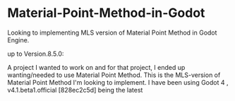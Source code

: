 # Material-Point-Method-in-Godot

Looking to implementing MLS version of Material Point Method in Godot Engine.

up to Version.8.5.0:

A project I wanted to work on and for that project, I ended up wanting/needed to use Material Point Method. 
This is the MLS-version of Material Point Method I'm looking to implement. 
I have been using Godot 4 , v4.1.beta1.official [828ec2c5d] being the latest
